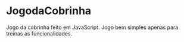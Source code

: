 # JogodaCobrinha

Jogo da cobrinha feito em JavaScript.
Jogo bem simples apenas para treinas as funcionalidades.
